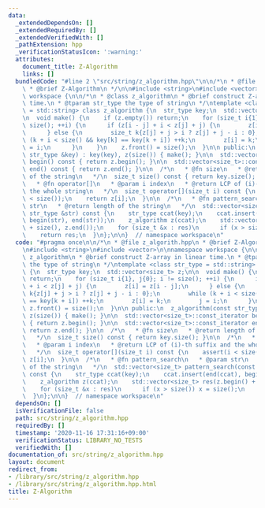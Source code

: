 ```yaml
---
data:
  _extendedDependsOn: []
  _extendedRequiredBy: []
  _extendedVerifiedWith: []
  _pathExtension: hpp
  _verificationStatusIcon: ':warning:'
  attributes:
    document_title: Z-Algorithm
    links: []
  bundledCode: "#line 2 \"src/string/z_algorithm.hpp\"\n\n/*\n * @file z_algorith.hpp\n\
    \ * @brief Z-Algorithm\n */\n\n#include <string>\n#include <vector>\n\nnamespace\
    \ workspace {\n\n/*\n * @class z_algorithm\n * @brief construct Z-array in linear\
    \ time.\n * @tparam str_type the type of string\n */\ntemplate <class str_type\
    \ = std::string> class z_algorithm {\n  str_type key;\n  std::vector<size_t> z;\n\
    \n  void make() {\n    if (z.empty()) return;\n    for (size_t i{1}, j{0}; i !=\
    \ size(); ++i) {\n      if (z[i - j] + i < z[j] + j) {\n        z[i] = z[i - j];\n\
    \      } else {\n        size_t k{z[j] + j > i ? z[j] + j - i : 0};\n        while\
    \ (k + i < size() && key[k] == key[k + i]) ++k;\n        z[i] = k;\n        j\
    \ = i;\n      }\n    }\n    z.front() = size();\n  }\n\n public:\n  z_algorithm(const\
    \ str_type &key) : key(key), z(size()) { make(); }\n\n  std::vector<size_t>::const_iterator\
    \ begin() const { return z.begin(); }\n\n  std::vector<size_t>::const_iterator\
    \ end() const { return z.end(); }\n\n  /*\n   * @fn size\n   * @return length\
    \ of the string\n   */\n  size_t size() const { return key.size(); }\n\n  /*\n\
    \   * @fn operator[]\n   * @param i index\n   * @return LCP of (i)-th suffix and\
    \ the whole string\n   */\n  size_t operator[](size_t i) const {\n    assert(i\
    \ < size());\n    return z[i];\n  }\n\n  /*\n   * @fn pattern_search\n   * @param\
    \ str\n   * @return length of the string\n   */\n  std::vector<size_t> pattern_search(const\
    \ str_type &str) const {\n    str_type ccat(key);\n    ccat.insert(end(ccat),\
    \ begin(str), end(str));\n    z_algorithm z(ccat);\n    std::vector<size_t> res(z.begin()\
    \ + size(), z.end());\n    for (size_t &x : res)\n      if (x > size()) x = size();\n\
    \    return res;\n  }\n};\n\n}  // namespace workspace\n"
  code: "#pragma once\n\n/*\n * @file z_algorith.hpp\n * @brief Z-Algorithm\n */\n\
    \n#include <string>\n#include <vector>\n\nnamespace workspace {\n\n/*\n * @class\
    \ z_algorithm\n * @brief construct Z-array in linear time.\n * @tparam str_type\
    \ the type of string\n */\ntemplate <class str_type = std::string> class z_algorithm\
    \ {\n  str_type key;\n  std::vector<size_t> z;\n\n  void make() {\n    if (z.empty())\
    \ return;\n    for (size_t i{1}, j{0}; i != size(); ++i) {\n      if (z[i - j]\
    \ + i < z[j] + j) {\n        z[i] = z[i - j];\n      } else {\n        size_t\
    \ k{z[j] + j > i ? z[j] + j - i : 0};\n        while (k + i < size() && key[k]\
    \ == key[k + i]) ++k;\n        z[i] = k;\n        j = i;\n      }\n    }\n   \
    \ z.front() = size();\n  }\n\n public:\n  z_algorithm(const str_type &key) : key(key),\
    \ z(size()) { make(); }\n\n  std::vector<size_t>::const_iterator begin() const\
    \ { return z.begin(); }\n\n  std::vector<size_t>::const_iterator end() const {\
    \ return z.end(); }\n\n  /*\n   * @fn size\n   * @return length of the string\n\
    \   */\n  size_t size() const { return key.size(); }\n\n  /*\n   * @fn operator[]\n\
    \   * @param i index\n   * @return LCP of (i)-th suffix and the whole string\n\
    \   */\n  size_t operator[](size_t i) const {\n    assert(i < size());\n    return\
    \ z[i];\n  }\n\n  /*\n   * @fn pattern_search\n   * @param str\n   * @return length\
    \ of the string\n   */\n  std::vector<size_t> pattern_search(const str_type &str)\
    \ const {\n    str_type ccat(key);\n    ccat.insert(end(ccat), begin(str), end(str));\n\
    \    z_algorithm z(ccat);\n    std::vector<size_t> res(z.begin() + size(), z.end());\n\
    \    for (size_t &x : res)\n      if (x > size()) x = size();\n    return res;\n\
    \  }\n};\n\n}  // namespace workspace\n"
  dependsOn: []
  isVerificationFile: false
  path: src/string/z_algorithm.hpp
  requiredBy: []
  timestamp: '2020-11-16 17:31:16+09:00'
  verificationStatus: LIBRARY_NO_TESTS
  verifiedWith: []
documentation_of: src/string/z_algorithm.hpp
layout: document
redirect_from:
- /library/src/string/z_algorithm.hpp
- /library/src/string/z_algorithm.hpp.html
title: Z-Algorithm
---
```

